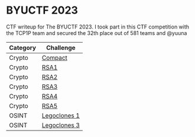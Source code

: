 # BYUCTF 2023
CTF writeup for The BYUCTF 2023. I took part in this CTF competition with the TCP1P team and secured the 32th place out of 581 teams and @yuuna

| Category | Challenge |
| --- | --- |
| Crypto | [Compact](/BYUCTF%202023/Compact/)
| Crypto | [RSA1](/BYUCTF%202023/RSA1/)
| Crypto | [RSA2](/BYUCTF%202023/RSA2/)
| Crypto | [RSA3](/BYUCTF%202023/RSA3/)
| Crypto | [RSA4](/BYUCTF%202023/RSA4/)
| Crypto | [RSA5](/BYUCTF%202023/RSA5/)
| OSINT | [Legoclones 1](/BYUCTF%202023/Legoclones%201/)
| OSINT | [Legoclones 3](/BYUCTF%202023/Legoclones%203/)